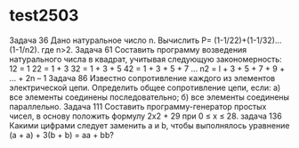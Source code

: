 # test2503
Задача 36
Дано натуральное число n. Вычислить P= (1-1/22)+(1-1/32)...(1-1/n2). где n>2.
Задача 61
Составить программу возведения натурального числа в квадрат, учитывая следующую закономерность:
12 = 1
22 = 1 + 3
32 = 1 + 3 + 5
42 = 1 + 3 + 5 + 7
…
n2 = l + 3 + 5 + 7 + 9 + ... + 2n – 1
Задача 86
Известно сопротивление каждого из элементов электрической цепи. Определить общее сопротивление цепи, если:
а) все элементы соединены последовательно;
б) все элементы соединены параллельно.
Задача 111
Составить программу-генератор простых чисел, в основу положить формулу 2х2 + 29 при 0 ≤ х ≤ 28.
задача 136
Какими цифрами следует заменить а и b, чтобы выполнялось уравнение (а + а) + 3(b + b) = аa + bb?

